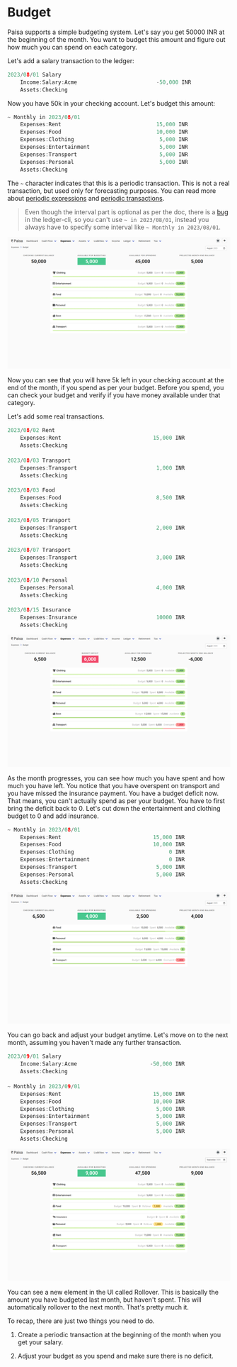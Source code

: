 # Budget

Paisa supports a simple budgeting system. Let's say you get 50000 INR
at the beginning of the month. You want to budget this amount and
figure out how much you can spend on each category.

Let's add a salary transaction to the ledger:

```go
2023/08/01 Salary
    Income:Salary:Acme                         -50,000 INR
    Assets:Checking
```

Now you have 50k in your checking account. Let's budget this amount:

```go
~ Monthly in 2023/08/01
    Expenses:Rent                              15,000 INR
    Expenses:Food                              10,000 INR
    Expenses:Clothing                           5,000 INR
    Expenses:Entertainment                      5,000 INR
    Expenses:Transport                          5,000 INR
    Expenses:Personal                           5,000 INR
    Assets:Checking
```

The `~` character indicates that this is a periodic transaction. This
is not a real transaction, but used only for forecasting purposes. You
can read more about [periodic expressions](https://ledger-cli.org/doc/ledger3.html#Period-Expressions) and [periodic transactions](https://ledger-cli.org/doc/ledger3.html#Budgeting-and-Forecasting).

> Even though the interval part is optional as per the doc, there is a
> [bug](https://github.com/ledger/ledger/issues/1625) in the ledger-cli, so you can't use `~ in 2023/08/01`,
> instead you always have to specify some interval like `~ Monthly in 2023/08/01`.

![Initial Budget](images/budget-1.png)

Now you can see that you will have 5k left in your checking account at
the end of the month, if you spend as per your budget. Before you
spend, you can check your budget and verify if you have money
available under that category.

Let's add some real transactions.

```go
2023/08/02 Rent
    Expenses:Rent                             15,000 INR
    Assets:Checking

2023/08/03 Transport
    Expenses:Transport                         1,000 INR
    Assets:Checking

2023/08/03 Food
    Expenses:Food                              8,500 INR
    Assets:Checking

2023/08/05 Transport
    Expenses:Transport                         2,000 INR
    Assets:Checking

2023/08/07 Transport
    Expenses:Transport                         3,000 INR
    Assets:Checking

2023/08/10 Personal
    Expenses:Personal                          4,000 INR
    Assets:Checking

2023/08/15 Insurance
    Expenses:Insurance                         10000 INR
    Assets:Checking
```

![Month end Budget](images/budget-2.png)

As the month progresses, you can see how much you have spent and how
much you have left. You notice that you have overspent on transport
and you have missed the insurance payment. You have a budget deficit
now. That means, you can't actually spend as per your budget. You have
to first bring the deficit back to 0. Let's cut down the entertainment
and clothing budget to 0 and add insurance.

```go
~ Monthly in 2023/08/01
    Expenses:Rent                             15,000 INR
    Expenses:Food                             10,000 INR
    Expenses:Clothing                              0 INR
    Expenses:Entertainment                         0 INR
    Expenses:Transport                         5,000 INR
    Expenses:Personal                          5,000 INR
    Assets:Checking
```

![Budget Deficit Fixed](images/budget-3.png)

You can go back and adjust your budget anytime. Let's move on to the
next month, assuming you haven't made any further transaction.

```go
2023/09/01 Salary
    Income:Salary:Acme                       -50,000 INR
    Assets:Checking

~ Monthly in 2023/09/01
    Expenses:Rent                             15,000 INR
    Expenses:Food                             10,000 INR
    Expenses:Clothing                          5,000 INR
    Expenses:Entertainment                     5,000 INR
    Expenses:Transport                         5,000 INR
    Expenses:Personal                          5,000 INR
    Assets:Checking
```

![Next month Budget](images/budget-4.png)

You can see a new element in the UI called Rollover. This is basically
the amount you have budgeted last month, but haven't spent. This will
automatically rollover to the next month. That's pretty much it.

To recap, there are just two things you need to do.

1) Create a periodic transaction at the beginning of the month when
you get your salary.

2) Adjust your budget as you spend and make sure there is no deficit.
